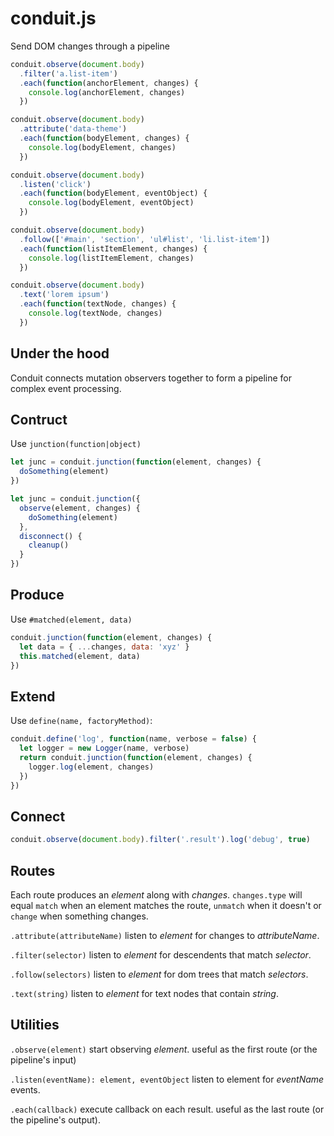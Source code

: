 # conduit.js
Send DOM changes through a pipeline

```js
conduit.observe(document.body)
  .filter('a.list-item')
  .each(function(anchorElement, changes) {
    console.log(anchorElement, changes)
  })

conduit.observe(document.body)
  .attribute('data-theme')
  .each(function(bodyElement, changes) {
    console.log(bodyElement, changes)
  })

conduit.observe(document.body)
  .listen('click')
  .each(function(bodyElement, eventObject) {
    console.log(bodyElement, eventObject)
  })

conduit.observe(document.body)
  .follow(['#main', 'section', 'ul#list', 'li.list-item'])
  .each(function(listItemElement, changes) {
    console.log(listItemElement, changes)
  })

conduit.observe(document.body)
  .text('lorem ipsum')
  .each(function(textNode, changes) {
    console.log(textNode, changes)
  })
```

Under the hood
----
Conduit connects mutation observers together to form a pipeline for complex event processing.

Contruct
----
Use `junction(function|object)`
```js
let junc = conduit.junction(function(element, changes) {
  doSomething(element)
})

let junc = conduit.junction({
  observe(element, changes) {
    doSomething(element)
  },
  disconnect() {
    cleanup()
  }
})
```

Produce
----
Use `#matched(element, data)`
```js
conduit.junction(function(element, changes) {
  let data = { ...changes, data: 'xyz' }
  this.matched(element, data)
})
```

Extend
----
Use `define(name, factoryMethod)`:
```js
conduit.define('log', function(name, verbose = false) {
  let logger = new Logger(name, verbose)
  return conduit.junction(function(element, changes) {
    logger.log(element, changes)
  })
})
```

Connect
----
```js
conduit.observe(document.body).filter('.result').log('debug', true)
```

Routes
----
Each route produces an _element_ along with _changes_. `changes.type` will equal `match` when an element matches the route, `unmatch` when it doesn't or `change` when something changes.

`.attribute(attributeName)` listen to _element_ for changes to _attributeName_.

`.filter(selector)` listen to _element_ for descendents that match _selector_.

`.follow(selectors)` listen to _element_ for dom trees that match _selectors_.

`.text(string)` listen to _element_ for text nodes that contain _string_.

Utilities
----
`.observe(element)` start observing _element_. useful as the first route (or the pipeline's input)

`.listen(eventName): element, eventObject` listen to element for _eventName_ events.

`.each(callback)` execute callback on each result. useful as the last route (or the pipeline's output).
